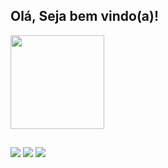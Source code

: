 ## Olá, Seja bem vindo(a)!
<div align="center">
  <a href="https://github.com/DaviGudybayPedrosa" style="display:flex; width:100%;">
    <img height="150em" src="https://github-readme-stats.vercel.app/api?username=DaviGudybayPedrosa&show_icons=true&theme=dracula&include_all_commits=true&count_private=true"/>
  </a>
</div>

  
  ##
 
<div> 
 	<a href="https://www.twitch.tv/gudybay" target="_blank"><img src="https://img.shields.io/badge/Twitch-9146FF?style=for-the-badge&logo=twitch&logoColor=white" target="_blank"></a>
  <a href = "mailto:davigudybaypedrosa@gmail.com"><img src="https://img.shields.io/badge/-Gmail-%23333?style=for-the-badge&logo=gmail&logoColor=white" target="_blank"></a>
  <a href="https://www.linkedin.com/in/davi-pedrosa-freire-207371216/" target="_blank"><img src="https://img.shields.io/badge/-LinkedIn-%230077B5?style=for-the-badge&logo=linkedin&logoColor=white" target="_blank"></a> 

 
</div>

